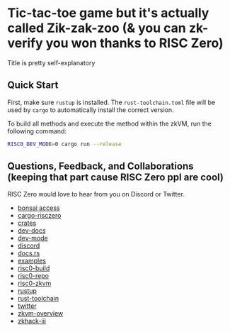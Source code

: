 # Tic-tac-toe game but it's actually called Zik-zak-zoo (& you can zk-verify you won thanks to RISC Zero)

Title is pretty self-explanatory

## Quick Start

First, make sure `rustup` is installed. The `rust-toolchain.toml` file will be used by `cargo` to automatically install the correct version.

To build all methods and execute the method within the zkVM, run the following command:

```bash
RISC0_DEV_MODE=0 cargo run --release
```

## Questions, Feedback, and Collaborations (keeping that part cause RISC Zero ppl are cool)

RISC Zero would love to hear from you on Discord or Twitter.

- [bonsai access](https://bonsai.xyz/apply)
- [cargo-risczero](https://docs.rs/cargo-risczero)
- [crates](https://github.com/risc0/risc0/blob/main/README.md#rust-binaries)
- [dev-docs](https://dev.risczero.com)
- [dev-mode](https://dev.risczero.com/api/generating-proofs/dev-mode)
- [discord](https://discord.gg/risczero)
- [docs.rs](https://docs.rs/releases/search?query=risc0)
- [examples](https://github.com/risc0/risc0/tree/main/examples)
- [risc0-build](https://docs.rs/risc0-build)
- [risc0-repo](https://www.github.com/risc0/risc0)
- [risc0-zkvm](https://docs.rs/risc0-zkvm)
- [rustup](https://rustup.rs)
- [rust-toolchain](rust-toolchain.toml)
- [twitter](https://twitter.com/risczero)
- [zkvm-overview](https://dev.risczero.com/zkvm)
- [zkhack-iii](https://www.youtube.com/watch?v=Yg_BGqj_6lg&list=PLcPzhUaCxlCgig7ofeARMPwQ8vbuD6hC5&index=5)
